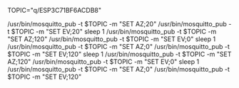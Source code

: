 TOPIC="q/ESP3C71BF6ACDB8"

/usr/bin/mosquitto_pub -t $TOPIC -m "SET AZ;20"
/usr/bin/mosquitto_pub -t $TOPIC -m "SET EV;20"
sleep 1
/usr/bin/mosquitto_pub -t $TOPIC -m "SET AZ;120"
/usr/bin/mosquitto_pub -t $TOPIC -m "SET EV;0"
sleep 1
/usr/bin/mosquitto_pub -t $TOPIC -m "SET AZ;0"
/usr/bin/mosquitto_pub -t $TOPIC -m "SET EV;120"
sleep 1
/usr/bin/mosquitto_pub -t $TOPIC -m "SET AZ;120"
/usr/bin/mosquitto_pub -t $TOPIC -m "SET EV;0"
sleep 1
/usr/bin/mosquitto_pub -t $TOPIC -m "SET AZ;0"
/usr/bin/mosquitto_pub -t $TOPIC -m "SET EV;120"
